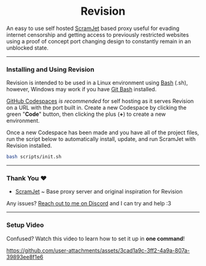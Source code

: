 <h1 align="center">Revision</h1>

An easy to use self hosted [ScramJet](https://github.com/MercuryWorkshop/ScramJet) based proxy useful for evading internet censorship and getting access to previously restricted websites using a proof of concept port changing design to constantly remain in an unblocked state.

---

### Installing and Using Revision
Revision is intended to be used in a Linux environment using [Bash](https://en.wikipedia.org/wiki/Bash_(Unix_shell)) (.sh), however, Windows may work if you have [Git Bash](https://git-scm.com/downloads) installed.

[GitHub Codespaces](https://github.com/codespaces) _is recommended_ for self hosting as it serves Revision on a URL with the port built in. Create a new Codespace by clicking the green "**Code**" button, then clicking the plus (**+**) to create a new environment.

Once a new Codespace has been made and you have all of the project files, run the script below to automatically install, update, and run ScramJet with Revision installed.
```bash
bash scripts/init.sh
```

---

### Thank You ❤️
- [ScramJet](https://github.com/MercuryWorkshop/ScramJet) ~ Base proxy server and original inspiration for Revision

Any issues? [Reach out to me on Discord](https://discord.com/users/1002377371892072498) and I can try and help :3

---

### Setup Video
Confused? Watch this video to learn how to set it up in **one command**!


https://github.com/user-attachments/assets/3cad1a9c-3ff2-4a9a-807a-39893ee8f1e6

